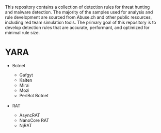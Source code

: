 This repository contains a collection of detection rules for threat hunting and malware detection. The majority of the samples used for analysis and rule development are sourced from Abuse.ch and other public resources, including red team simulation tools. The primary goal of this repository is to develop detection rules that are accurate, performant, and optimized for minimal rule size.

<h1>YARA</h1>

<ul>
    <li>Botnet</li>
    <ul>
        <li>Gafgyt</li>
        <li>Kaiten</li>
        <li>Mirai</li>
        <li>Mozi</li>
        <li>PerlBot Botnet</li>
    </ul>
    <br>
    <li>RAT</li>
    <ul>
        <li>AsyncRAT</li>
        <li>NanoCore RAT</li>
        <li>NjRAT</li>
    </ul>
</ul>
